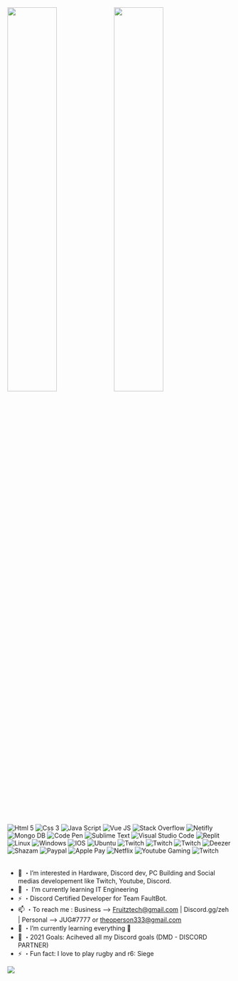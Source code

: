 <img align="left" width="47%" src="https://github-readme-stats.vercel.app/api?username=JUGUK&show_icons=true&theme=tokyonight" />                                                                                                                                   

<img align="left" width="47%" src="https://github-readme-stats.vercel.app/api/top-langs/?username=tomanagle&layout=compact" />

<img alt="Html 5" src="https://img.shields.io/badge/html5-%23E34F26.svg?style=for-the-badge&logo=html5&logoColor=white" />
<img alt="Css 3" src="https://img.shields.io/badge/css3-%231572B6.svg?style=for-the-badge&logo=css3&logoColor=white" />
<img alt="Java Script" src="https://img.shields.io/badge/javascript-%23323330.svg?style=for-the-badge&logo=javascript&logoColor=%23F7DF1E" />
<img alt="Vue JS" src="https://img.shields.io/badge/vuejs-%2335495e.svg?style=for-the-badge&logo=vuedotjs&logoColor=%234FC08D" />


<img alt="Stack Overflow" src="https://img.shields.io/badge/-Stackoverflow-FE7A16?style=for-the-badge&logo=stack-overflow&logoColor=white" />
<img alt="Netifly" src="https://img.shields.io/badge/netlify-%23000000.svg?style=for-the-badge&logo=netlify&logoColor=#00C7B7" />
<img alt="Mongo DB" src="https://img.shields.io/badge/MongoDB-%234ea94b.svg?style=for-the-badge&logo=mongodb&logoColor=white" />

<img alt="Code Pen" src="https://img.shields.io/badge/CodePen-white?style=for-the-badge&logo=codepen&logoColor=black" />
<img alt="Sublime Text" src="https://img.shields.io/badge/sublime_text-%23575757.svg?style=for-the-badge&logo=sublime-text&logoColor=important" />
<img alt="Visual Studio Code" src="https://img.shields.io/badge/Visual%20Studio%20Code-0078d7.svg?style=for-the-badge&logo=visual-studio-code&logoColor=white" />
<img alt="Replit" src="https://img.shields.io/badge/Repl.it-%230D101E.svg?style=for-the-badge&logo=replit&logoColor=white" />

<img alt="Linux" src="https://img.shields.io/badge/Linux-FCC624?style=for-the-badge&logo=linux&logoColor=black" />
<img alt="Windows" src="https://img.shields.io/badge/Windows-0078D6?style=for-the-badge&logo=windows&logoColor=white" />
<img alt="IOS" src="https://img.shields.io/badge/iOS-000000?style=for-the-badge&logo=ios&logoColor=white" />
<img alt="Ubuntu" src="https://img.shields.io/badge/Ubuntu-E95420?style=for-the-badge&logo=ubuntu&logoColor=white" />
<img alt="Twitch" src="https://img.shields.io/badge/Twitch-9347FF?style=for-the-badge&logo=twitch&logoColor=white" />
<img alt="Twitch" src="https://img.shields.io/badge/Twitch-9347FF?style=for-the-badge&logo=twitch&logoColor=white" />
<img alt="Twitch" src="https://img.shields.io/badge/Twitch-9347FF?style=for-the-badge&logo=twitch&logoColor=white" />


<img alt="Deezer" src="https://img.shields.io/badge/Deezer-FEAA2D?style=for-the-badge&logo=deezer&logoColor=white)" />
<img alt="Shazam" src="https://img.shields.io/badge/shazam-1476FE?style=for-the-badge&logo=shazam&logoColor=whitee" />
<img alt="Paypal" src="https://img.shields.io/badge/PayPal-00457C?style=for-the-badge&logo=paypal&logoColor=white" />
<img alt="Apple Pay" src="https://img.shields.io/badge/ApplePay-000000.svg?style=for-the-badge&logo=Apple-Pay&logoColor=white" />
<img alt="Netflix" src="https://img.shields.io/badge/Netflix-E50914?style=for-the-badge&logo=netflix&logoColor=white" />
<img alt="Youtube Gaming" src="https://img.shields.io/badge/Youtube%20Gaming-FF0000?style=for-the-badge&logo=Youtubegaming&logoColor=white" />
<img alt="Twitch" src="https://img.shields.io/badge/Twitch-9347FF?style=for-the-badge&logo=twitch&logoColor=white" />



















<br>

<br>


- 👀 ・I’m interested in Hardware, Discord dev, PC Building and Social medias developement like Twitch, Youtube, Discord.
- 🌱 ・ I’m currently learning IT Engineering
- ⚡ ・Discord Certified Developer for Team FaultBot.
- 📫 ・To reach me : Business --> Fruitztech@gmail.com | Discord.gg/zeh | Personal --> JUG#7777 or theoperson333@gmail.com 
- 🌱 ・I’m currently learning everything 🤣
- 🥅 ・2021 Goals: Aciheved all my Discord goals (DMD - DISCORD PARTNER)
- ⚡ ・Fun fact: I love to play rugby and r6: Siege


























![](https://developers.giphy.com/branch/master/static/api-c99e353f761d318322c853c03ebcf21b.gif)

